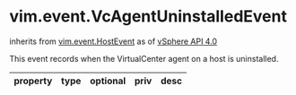 vim.event.VcAgentUninstalledEvent
=================================
inherits from [vim.event.HostEvent](docs/vim.event.HostEvent.md)
as of [vSphere API 4.0](vim.version.md#vim.version.version5)


This event records when the VirtualCenter agent on a host is uninstalled.

| property | type | optional | priv | desc |
|:---------|:-----|:---------|:-----|:-----|


